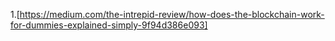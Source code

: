 1.[https://medium.com/the-intrepid-review/how-does-the-blockchain-work-for-dummies-explained-simply-9f94d386e093]
